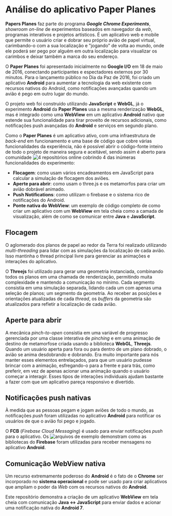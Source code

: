 # Análise do aplicativo Paper Planes

**Papers Planes** faz parte do programa _**Google Chrome Experiments**_, *showroom on-line* de experimentos baseados em navegador da 
*web*, programas interativos e projetos artísticos. É um aplicativo web e mobile que permite o usuário criar e dobrar seu próprio avião 
de papel virtual, carimbando-o com a sua localização e "jogando" de volta ao mundo, onde ele poderá ser pego por alguém em outra 
localização para visualizar os carimbos e deixar também a marca do seu endereço.

O **Paper Planes** foi apresentado inicialmente no **Google I/O** em 18 de maio de 2016, conectando participantes e espectadores 
externos por 30 minutos. Para o lançamento público no Dia da Paz de 2016, foi criado um aplicativo **Android** para aumentar a 
tecnologia da web existente com recursos nativos do Android, como notificações avançadas quando um avião é pego em outro lugar do mundo.

O projeto web foi construído utilizando **JavaScript** e **WebGL**, já o experimento **Android** da **Paper Planes** usa a mesma 
renderização **WebGL**, mas é integrado como uma **WebView** em um aplicativo **Android** nativo que estende sua funcionalidade para 
tirar proveito de recursos adicionais, como notificações push avançadas do **Android** e serviços em segundo plano.
	
Como o **Paper Planes** é um aplicativo ativo, com uma infraestrutura de *back-end* em funcionamento e uma base de código que cobre 
várias funcionalidades da experiência, não é possível abrir o código-fonte inteiro de todo o projeto de maneira segura e aceitável, 
sendo assim é aberto para comunidade ![4 repositórios online](https://github.com/activetheory/Paper-Planes-Android-Experiment) cobrindo 
4 das inúmeras funcionalidades do experimento:

* **Flocagem**: como usam vários encadeamentos em JavaScript para calcular a simulação de flocagem dos aviões.
* **Aperte para abrir**: como usam o three.js e os metamorfos para criar um avião dobrável animado.
* **Push Notifications**: como utilizam o firebase e o sistema rico de notificações do Android.
* **Ponte nativa do WebView**: um exemplo de código completo de como criar um aplicativo com um **WebView** em tela cheia como a camada 
de visualização, além de como se comunicar entre **Java** e **JavaScript**.

## Flocagem

O aglomerado dos planos de papel ao redor da Terra foi realizado utilizando *multi-threading* para lidar com as simulações da 
localização de cada avião. Isso mantinha o thread principal livre para gerenciar as animações e interações do aplicativo. 

O **Threejs** foi utilizado para gerar uma geometria instanciada, combinando todos os planos em uma chamada de renderização, permitindo 
muita complexidade e mantendo a comunicação no mínimo. Cada segmento consistia em uma simulação separada, lidando cada um com apenas 
uma seleção de planos; um segmento da geometria. Ao receber as posições e orientações atualizadas de cada *thread*, os *buffers* da 
geometria são atualizados para refletir a localização de cada avião.

## Aperte para abrir

A mecânica *pinch-to-open* consistia em uma variável de progresso gerenciada por uma classe interativa de *pinching* e em uma animação 
de destino de metamorfose criada usando a biblioteca **WebGL**, **Threejs**. Quando um usuário aperta para fora ou para dentro de um 
plano dobrado, o avião se anima desdobrando e dobrando. Era muito importante para nós manter esses elementos entrelaçados, para que um 
usuário pudesse brincar com a animação, esfregando-o para a frente e para trás, como preferir, em vez de apenas acionar uma animação 
quando o usuário começar a interagir. Esses tipos de interações individuais ajudam bastante a fazer com que um aplicativo pareça 
responsivo e divertido.

## Notificações push nativas

À medida que as pessoas pegam e jogam aviões de todo o mundo, as notificações *push* foram utilizadas no aplicativo **Android** para 
notificar os usuários de que o avião foi pego e jogado.

O **FCB** (*Firebase Cloud Messaging*) é usado para enviar notificações *push* para o aplicativo.  Os ![arquivos de exemplo](https://github.com/activetheory/Paper-Planes-Android-Experiment/tree/master/PushNotifications/app/src/main/java/net/activetheory/examples/notifications) 
demonstram como as bibliotecas do **Firebase** foram utilizadas para receber mensagens no aplicativo **Android**.

## Comunicação WebView nativa

Um recurso extremamente poderoso do **Android** é o fato de o **Chrome** ser incorporado no **sistema operacional** e pode ser usado 
para criar aplicativos que ampliam o poder da *Web* com os recursos nativos do **Android**.

Este repositório demonstra a criação de um aplicativo **WebView** em tela cheia com comunicação **Java <-> JavaScript** para enviar 
dados e acionar uma notificação nativa do **Android 7**.
